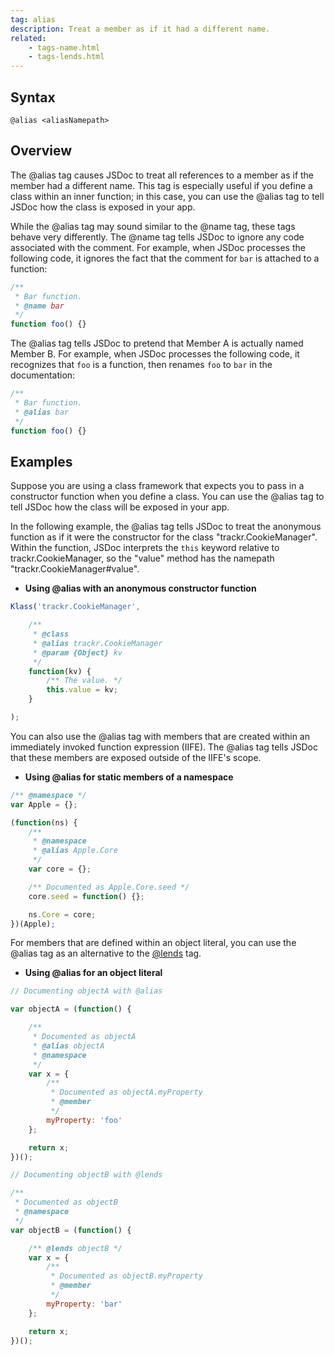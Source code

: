 ```yaml
---
tag: alias
description: Treat a member as if it had a different name.
related:
    - tags-name.html
    - tags-lends.html
---
```


## Syntax

`@alias <aliasNamepath>`


## Overview

The @alias tag causes JSDoc to treat all references to a member as if the member had a different
name. This tag is especially useful if you define a class within an inner function; in this case,
you can use the @alias tag to tell JSDoc how the class is exposed in your app.

While the @alias tag may sound similar to the @name tag, these tags behave very differently. The
@name tag tells JSDoc to ignore any code associated with the comment. For example, when JSDoc
processes the following code, it ignores the fact that the comment for `bar` is attached to a
function:

```js
/**
 * Bar function.
 * @name bar
 */
function foo() {}
```

The @alias tag tells JSDoc to pretend that Member A is actually named Member B. For example, when
JSDoc processes the following code, it recognizes that `foo` is a function, then renames `foo` to
`bar` in the documentation:



```js
/**
 * Bar function.
 * @alias bar
 */
function foo() {}
```


## Examples

Suppose you are using a class framework that expects you to pass in a constructor function when you
define a class. You can use the @alias tag to tell JSDoc how the class will be exposed in your app.

In the following example, the @alias tag tells JSDoc to treat the anonymous function as if it were
the constructor for the class "trackr.CookieManager". Within the function, JSDoc interprets the
`this` keyword relative to trackr.CookieManager, so the "value" method has the namepath
"trackr.CookieManager#value".

- **Using @alias with an anonymous constructor function**

```js
Klass('trackr.CookieManager',

    /**
     * @class
     * @alias trackr.CookieManager
     * @param {Object} kv
     */
    function(kv) {
        /** The value. */
        this.value = kv;
    }

);
```


You can also use the @alias tag with members that are created within an immediately invoked function
expression (IIFE). The @alias tag tells JSDoc that these members are exposed outside of the IIFE's
scope.

- **Using @alias for static members of a namespace**

```js
/** @namespace */
var Apple = {};

(function(ns) {
    /**
     * @namespace
     * @alias Apple.Core
     */
    var core = {};

    /** Documented as Apple.Core.seed */
    core.seed = function() {};

    ns.Core = core;
})(Apple);
```


For members that are defined within an object literal, you can use the @alias tag as an alternative
to the [@lends][lends-tag] tag.

- **Using @alias for an object literal**

```js
// Documenting objectA with @alias

var objectA = (function() {

    /**
     * Documented as objectA
     * @alias objectA
     * @namespace
     */
    var x = {
        /**
         * Documented as objectA.myProperty
         * @member
         */
        myProperty: 'foo'
    };

    return x;
})();

// Documenting objectB with @lends

/**
 * Documented as objectB
 * @namespace
 */
var objectB = (function() {

    /** @lends objectB */
    var x = {
        /**
         * Documented as objectB.myProperty
         * @member
         */
        myProperty: 'bar'
    };

    return x;
})();
```


[lends-tag]: tags-lends

